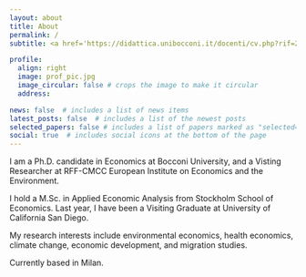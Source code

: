 ```yaml
---
layout: about
title: About
permalink: /
subtitle: <a href='https://didattica.unibocconi.it/docenti/cv.php?rif=236473'>Bocconi University - Department of Economics</a>.

profile:
  align: right
  image: prof_pic.jpg
  image_circular: false # crops the image to make it circular
  address:

news: false  # includes a list of news items
latest_posts: false  # includes a list of the newest posts
selected_papers: false # includes a list of papers marked as "selected={true}"
social: true  # includes social icons at the bottom of the page
---
```


I am a Ph.D. candidate in Economics at Bocconi University, and a Visting Researcher at RFF-CMCC European Institute on Economics and the Environment.

I hold a M.Sc. in Applied Economic Analysis from Stockholm School of Economics. Last year, I have been a Visiting Graduate at University of California San Diego.

My research interests include environmental economics, health economics, climate change, economic development, and migration studies.



Currently based in Milan.
